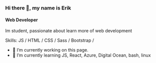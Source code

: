 ### Hi there 👋, my name is Erik
#### Web Developer
Im student, passionate about learn more of web development

Skills:  JS / HTML / CSS / Sass / Bootstrap / 

- 🔭 I’m currently working on this page. 
- 🌱 I’m currently learning JS, React, Azure, Digital Ocean, bash, linux 





<!--
**UpperErik/UpperErik** is a ✨ _special_ ✨ repository because its `README.md` (this file) appears on your GitHub profile.

Here are some ideas to get you started:

- 🔭 I’m currently working on ...
- 🌱 I’m currently learning ...
- 👯 I’m looking to collaborate on ...
- 🤔 I’m looking for help with ...
- 💬 Ask me about ...
- 📫 How to reach me: ...
- 😄 Pronouns: ...
- ⚡ Fun fact: ...
-->





